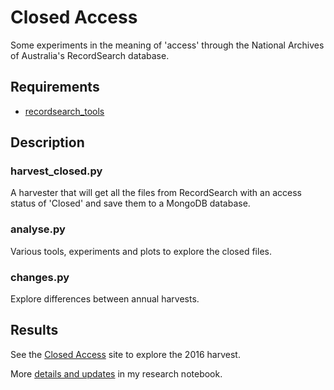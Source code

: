 # Closed Access

Some experiments in the meaning of 'access' through the National Archives of Australia's RecordSearch database.

## Requirements

* [recordsearch_tools](https://github.com/wragge/recordsearch_tools)

## Description

### harvest_closed.py

A harvester that will get all the files from RecordSearch with an access status of 'Closed' and save them to a MongoDB database.

### analyse.py

Various tools, experiments and plots to explore the closed files.

### changes.py

Explore differences between annual harvests.

## Results

See the [Closed Access](http://closedaccess.herokuapp.com/) site to explore the 2016 harvest.

More [details and updates](http://timsherratt.org/research-notebook/projects/closed-access/) in my research notebook.
